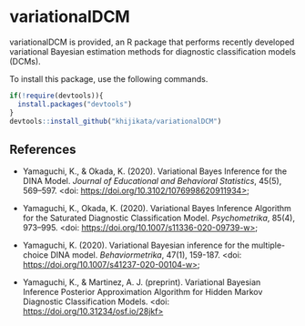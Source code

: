 # variationalDCM
variationalDCM is provided, an R package that performs recently developed variational Bayesian estimation methods for diagnostic classification models (DCMs).

To install this package, use the following commands.

```r
if(!require(devtools)){
  install.packages("devtools")
}
devtools::install_github("khijikata/variationalDCM")
```
## References
- Yamaguchi, K., & Okada, K. (2020). Variational Bayes Inference for the DINA Model. _Journal of Educational and Behavioral Statistics_, 45(5), 569–597. <doi: https://doi.org/10.3102/1076998620911934>;

- Yamaguchi, K., Okada, K. (2020). Variational Bayes Inference Algorithm for the Saturated Diagnostic Classification Model. _Psychometrika_, 85(4), 973–995. <doi: https://doi.org/10.1007/s11336-020-09739-w>;

- Yamaguchi, K. (2020). Variational Bayesian inference for the multiple-choice DINA model. _Behaviormetrika_, 47(1), 159-187. <doi: https://doi.org/10.1007/s41237-020-00104-w>;

- Yamaguchi, K., & Martinez, A. J. (preprint). Variational Bayesian Inference Posterior Approximation Algorithm for Hidden Markov Diagnostic Classification Models. <doi: https://doi.org/10.31234/osf.io/28jkf>
